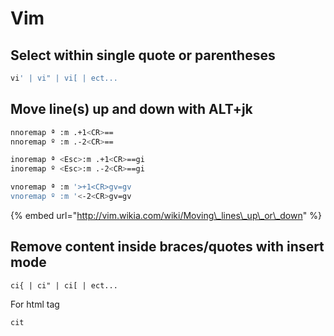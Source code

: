 # Vim

## Select within single quote or parentheses

```bash
vi' | vi" | vi[ | ect...
```

## Move line\(s\) up and down with ALT+jk

```bash
nnoremap ª :m .+1<CR>==
nnoremap º :m .-2<CR>==

inoremap ª <Esc>:m .+1<CR>==gi
inoremap º <Esc>:m .-2<CR>==gi

vnoremap ª :m '>+1<CR>gv=gv
vnoremap º :m '<-2<CR>gv=gv
```

{% embed url="http://vim.wikia.com/wiki/Moving\_lines\_up\_or\_down" %}

## Remove content inside braces/quotes with insert mode

```text
ci{ | ci" | ci[ | ect...
```

For html tag

```text
cit
```

